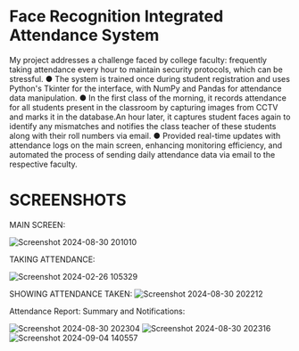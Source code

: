 # Face Recognition Integrated Attendance System


My project addresses a challenge faced by college faculty: frequently taking attendance every hour to maintain
security protocols, which can be stressful.
● The system is trained once during student registration and uses Python's Tkinter for the interface, with NumPy
and Pandas for attendance data manipulation.
● In the first class of the morning, it records attendance for all students present in the classroom by capturing
images from CCTV and marks it in the database.An hour later, it captures student faces again to identify any
mismatches and notifies the class teacher of these students along with their roll numbers via email.
● Provided real-time updates with attendance logs on the main screen, enhancing monitoring efficiency, and
automated the process of sending daily attendance data via email to the respective faculty.



# SCREENSHOTS
MAIN SCREEN:

![Screenshot 2024-08-30 201010](https://github.com/user-attachments/assets/f118a2c4-6bef-4bc2-bc52-3c16e8020b23)

TAKING ATTENDANCE:

![Screenshot 2024-02-26 105329](https://github.com/dandusaikrishna/Face-Recognition-Integrated-Attendance-System-with-GUI-/assets/138280007/4b837825-eecb-4dcb-b16f-cb445532f2c6)

SHOWING ATTENDANCE TAKEN:
![Screenshot 2024-08-30 202212](https://github.com/user-attachments/assets/0efa64a2-b0bf-4d0e-b298-4a9f30634be4)


Attendance Report: Summary and Notifications:


![Screenshot 2024-08-30 202304](https://github.com/user-attachments/assets/09ffd7d8-c63d-455d-a83b-05cf8e5c5f60)
![Screenshot 2024-08-30 202316](https://github.com/user-attachments/assets/81aaae5b-3e95-4246-a33c-09873b10c77c)![Screenshot 2024-09-04 140557](https://github.com/user-attachments/assets/ebf63a07-9e57-4f1d-afd6-7cc35be1c405)

